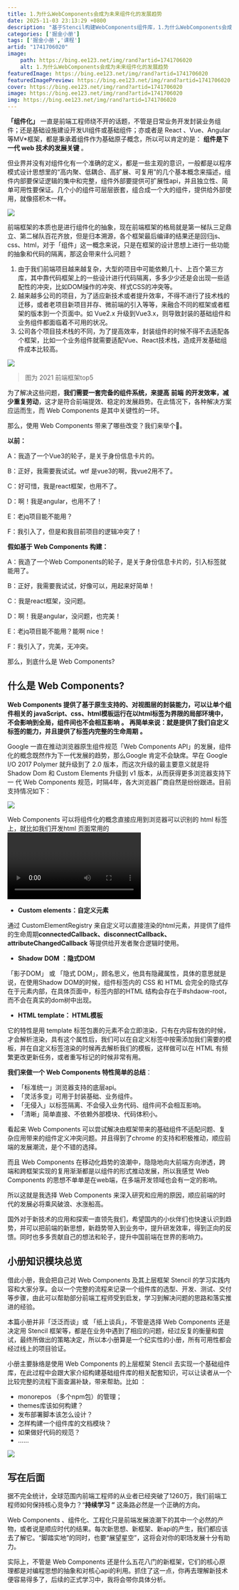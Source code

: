 ```yaml
---
title: 1.为什么WebComponents会成为未来组件化的发展趋势
date: 2025-11-03 23:13:29 +0800
description: "基于Stencil构建WebComponents组件库，1.为什么WebComponents会成为未来组件化的发展趋势"
categories: ['掘金小册']
tags: ['掘金小册','课程']
artid: "1741706020"
image:
    path: https://bing.ee123.net/img/rand?artid=1741706020
    alt: 1.为什么WebComponents会成为未来组件化的发展趋势
featuredImage: https://bing.ee123.net/img/rand?artid=1741706020
featuredImagePreview: https://bing.ee123.net/img/rand?artid=1741706020
cover: https://bing.ee123.net/img/rand?artid=1741706020
image: https://bing.ee123.net/img/rand?artid=1741706020
img: https://bing.ee123.net/img/rand?artid=1741706020
---
```


**「组件化」** 一直是前端工程师绕不开的话题，不管是日常业务开发封装业务组件；还是基础设施建设开发UI组件或基础组件；亦或者是 React 、Vue、Angular 等MV*框架，都是秉承着组件作为基础原子概念，所以可以肯定的是： **组件是下一代 web 技术的发展关键** 。

但业界并没有对组件化有一个准确的定义，都是一些主观的意识，一般都是以程序模式设计思想里的“高内聚、低耦合、高扩展、可复用”的几个基本概念来描述，组件内部要保证逻辑的集中和完整，组件外部要提供可扩展性api，并且独立性、简单可用性要保证。几个小的组件可层层嵌套，组合成一个大的组件，提供给外部使用，就像搭积木一样。

![](https://p3-juejin.byteimg.com/tos-cn-i-k3u1fbpfcp/45c18cbbd622494b8a7dc4303cb11caa~tplv-k3u1fbpfcp-zoom-1.image)

前端框架的本质也是进行组件化的抽象，现在前端框架的格局就是第一梯队三足鼎立、第二梯队百花齐放，但是归本溯源，各个框架最后编译的结果还是回归js、css、html，对于「组件」这一概念来说，只是在框架的设计思想上进行一些功能的抽象和代码的隔离，那这会带来什么问题？

1.  由于我们前端项目越来越复杂，大型的项目中可能依赖几十、上百个第三方库，其中靠代码框架上的一些设计进行代码隔离，多多少少还是会出现一些适配性的冲突，比如DOM操作的冲突、样式CSS的冲突等。
1.  越来越多公司的项目，为了适应新技术或者提升效率，不得不进行了技术栈的迁移，或者老项目新项目并存、微前端的引入等等，来融合不同的框架或者框架的版本到一个页面中。如 Vue2.x 升级到Vue3.x，则导致封装的基础组件和业务组件都面临着不可用的状况。
1.  公司各个项目技术栈的不同，为了提高效率，封装组件的时候不得不去适配各个框架，比如一个业务组件就需要适配Vue、React技术栈，造成开发基础组件成本比较高。

![](https://p3-juejin.byteimg.com/tos-cn-i-k3u1fbpfcp/0c95191238704ed59f6c12db6d2ce9e8~tplv-k3u1fbpfcp-zoom-1.image)

> 图为 2021 前端框架top5

为了解决这些问题，**我们需要一套完备的组件系统，来提高** **前端** **的开发效率，减少重复劳动**，这才是符合前端提效、稳定的发展趋势。在此情况下，各种解决方案应运而生，而 Web Components 是其中关键性的一环。

那么，使用 Web Components 带来了哪些改变？我们来举个🌰。

**以前：**

A：我造了一个Vue3的轮子，是关于身份信息卡片的。

B：正好，我需要我试试。wtf 是vue3的啊，我vue2用不了。

C：好可惜，我是react框架，也用不了。

D：啊！我是angular，也用不了！

E：老jq项目能不能用？

F：我引入了，但是和我目前项目的逻辑冲突了！

**假如基于 Web Components 构建：**

A：我造了一个Web Components的轮子，是关于身份信息卡片的，引入标签就能用了。

B：正好，我需要我试试，好像可以，用起来好简单！

C：我是react框架，没问题。

D：啊！我是angular，没问题，也完美！

E：老jq项目能不能用？能啊 nice！

F：我引入了，完美，无冲突。

那么，到底什么是 Web Components?

## 什么是 Web Components?

**Web Components 提供了基于原生支持的、对视图层的封装能力，可以让单个组件相关的 javaScript、css、html模板运行在以html标签为界限的局部环境中，不会影响到全局，组件间也不会相互影响** **。** **再简单来说：就是提供了我们自定义标签的能力，并且提供了标签内完整的生命周期** **。**

Google 一直在推动浏览器原生组件规范「Web Components API」的发展，组件化的概念既然作为下一代发展的趋势，那么Google 肯定不会缺席。早在 Google I/O 2017 Polymer 就升级到了 2.0 版本，而这次升级的最主要意义就是将 Shadow Dom 和 Custom Elements 升级到 v1 版本，从而获得更多浏览器支持下一 代 Web Components 规范，时隔4年，各大浏览器厂商自然是纷纷跟进。目前支持情况如下：

![](https://p3-juejin.byteimg.com/tos-cn-i-k3u1fbpfcp/8d8a0130595d40f68877fc5064473642~tplv-k3u1fbpfcp-zoom-1.image)

Web Components 可以将组件化的概念直接应用到浏览器可以识别的 html 标签上，就比如我们开发html 页面常用的 <video /> <aduio/> 标签；它可以将一个单一模块所内聚的逻辑、UI层聚合到一个标签，并且相互进行天然的隔离，而且它提供一些生命周期的钩子给开发者调用。Web Components实现以上的种种特性，是因为三个核心的技术，它们分别是：

-   **Custom elements：自定义元素**

通过 CustomElementRegistry 来自定义可以直接渲染的html元素，并提供了组件的生命周期**connectedCallback、disconnectCallback、attributeChangedCallback** 等提供给开发者聚合逻辑时使用。

-   **Shadow** **DOM** **：隐式DOM**

「影子DOM」 或 「隐式 DOM」，顾名思义，他具有隐藏属性，具体的意思就是说，在使用Shadow DOM的时候，组件标签内的 CSS 和 HTML 会完全的隐式存在于元素内部，在具体页面中，标签内部的HTML 结构会存在于#shdaow-root，而不会在真实的dom树中出现。

-   **HTML template： HTML模板**

它的特性是用 template 标签包裹的元素不会立即渲染，只有在内容有效的时候，才会解析渲染，具有这个属性后，我们可以在自定义标签中按需添加我们需要的模板，并在自定义标签渲染的时候再去解析我们的模板，这样做可以在 HTML 有频繁更改更新任务，或者重写标记的时候非常有用。

**我们来做一个 Web Components 特性简单的总结**：

-   「标准统一」浏览器支持的底层api。
-   「灵活多变」可用于封装基础、业务组件。
-   「无侵入」以标签隔离、不会侵入业务代码、组件间不会相互影响。
-   「清晰」简单直接、不依赖外部模块、代码体积小。

看起来 Web Components 可以尝试解决由框架带来的基础组件不适配问题、复杂应用带来的组件定义冲突问题。并且得到了chrome 的支持和积极推动，顺应前端的发展潮流，是个不错的选择。

而且 Web Components 在移动化趋势的浪潮中，隐隐地向大前端方向渗透，跨端和跨框架实现的复用渐渐都是以组件的形式推动发展，所以我感觉 Web Components 的思想不单单是在web端，在多端开发领域也会有一定的影响。

所以这就是我选择 Web Components 来深入研究和应用的原因，顺应前端的时代的发展必将乘风破浪、水涨船高。

国外对于新技术的应用和探索一直领先我们，希望国内的小伙伴们也快速认识到趋势，并可以把前端的新思想，新趋势带入到业务中，提升研发效率，得到正向的反馈。同时也多多贡献自己的想法和轮子，提升中国前端在世界的影响力。

## **小册知识模块总览**

借此小册，我会把自己对 Web Components 及其上层框架 Stencil 的学习实践内容和大家分享。会以一个完整的流程来记录一个组件库的选型、开发、测试、交付等步骤，由此可以帮助部分前端工程师受到启发，学习到解决问题的思路和落实推进的经验。

本篇小册并非「泛泛而谈」或 「纸上谈兵」，不管是选择 Web Components 还是决定用 Stencil 框架等，都是在业务中遇到了相应的问题，经过反复的衡量和尝试，最终所做出的策略决定，所以本小册算是一个纪实性的小册，所有可用性都会经过线上的项目验证。

小册主要脉络是使用 Web Components 的上层框架 Stencil 去实现一个基础组件库，在此过程中会跟大家介绍构建基础组件库的相关配套知识，可以让读者从一个比较完整的流程下面查漏补缺，带来帮助。比如 ：

-   monorepos （多个npm包）的管理；
-   themes库该如何构建？
-   发布部署脚本该怎么设计？
-   怎样构建一个组件库的文档模块？
-   如果做好代码的规范？
-   ……

![](https://p3-juejin.byteimg.com/tos-cn-i-k3u1fbpfcp/d722f5d03bde487aaf61f26a8f0daa99~tplv-k3u1fbpfcp-zoom-1.image)

## **写在后面**

据不完全统计，全球范围内前端工程师的从业者已经突破了1260万，我们前端工程师如何保持核心竞争力？“**持续学习** **”** 这条路必然是一个正确的方向。

Web Components 、组件化、工程化只是前端发展浪潮下的其中一个必然的产物，或者说是顺应时代的结果。每次新思想、新框架、新api的产生，我们都应该去了解它。“脚踏实地”的同时，也要“展望星空”，这将会对你的职场发展十分有助力。

实际上，不管是 Web Components 还是什么五花八门的新框架，它们的核心原理都是对编程思想的抽象和对核心api的利用。抓住了这一点，你再去理解新技术便容易得多了，后续的正式学习中，我将会带你具体分析。